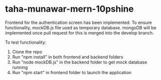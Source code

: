 # taha-munawar-mern-10pshine

Frontend for the authentication screen has been implemented. To ensure functionality, mockDB.js file used as temporary database. mongoDB will be implemented once pull request for this is merged into the develop branch.

To test functionality:

1) Clone the repo
2) Run "npm install" in both frontend and backend folders
3) Run "node mockDB.js" in the backend folder to get mock database running
4) Run "npm start" in frontend folder to launch the application

